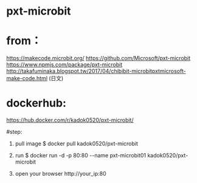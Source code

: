 # pxt-microbit
# from：
https://makecode.microbit.org/
https://github.com/Microsoft/pxt-microbit
https://www.npmjs.com/package/pxt-microbit
http://takafuminaka.blogspot.tw/2017/04/chibibit-microbitpxtmicrosoft-make-code.html (日文)

# dockerhub:
https://hub.docker.com/r/kadok0520/pxt-microbit/


#step:
1. pull image
$ docker pull kadok0520/pxt-microbit

2. run
$ docker run -d -p 80:80 --name pxt-microbit01 kadok0520/pxt-microbit

3. open your browser
http://your_ip:80
